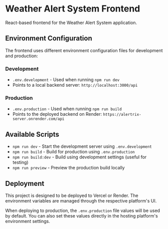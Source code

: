 # Weather Alert System Frontend

React-based frontend for the Weather Alert System application.

## Environment Configuration

The frontend uses different environment configuration files for development and production:

### Development

- `.env.development` - Used when running `npm run dev` 
- Points to a local backend server: `http://localhost:3000/api`

### Production

- `.env.production` - Used when running `npm run build`
- Points to the deployed backend on Render: `https://alertrix-server.onrender.com/api`

## Available Scripts

- `npm run dev` - Start the development server using `.env.development`
- `npm run build` - Build for production using `.env.production`
- `npm run build:dev` - Build using development settings (useful for testing)
- `npm run preview` - Preview the production build locally

## Deployment

This project is designed to be deployed to Vercel or Render. The environment variables are managed through the respective platform's UI.

When deploying to production, the `.env.production` file values will be used by default. You can also set these values directly in the hosting platform's environment settings. 